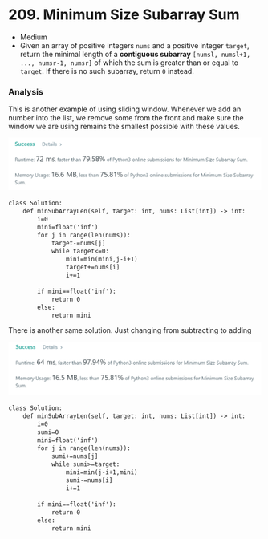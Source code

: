 # 209. Minimum Size Subarray Sum

* Medium
* Given an array of positive integers `nums` and a positive integer `target`, return the minimal length of a **contiguous subarray** `[numsl, numsl+1, ..., numsr-1, numsr]` of which the sum is greater than or equal to `target`. If there is no such subarray, return `0` instead.

### Analysis

This is another example of using sliding window. Whenever we add an number into the list, we remove some from the front and make sure the window we are using remains the smallest possible with these values.&#x20;

![](<../.gitbook/assets/image (14) (1) (1) (1) (1) (1) (1) (1).png>)

```
class Solution:
    def minSubArrayLen(self, target: int, nums: List[int]) -> int:
        i=0
        mini=float('inf')
        for j in range(len(nums)):
            target-=nums[j]
            while target<=0:
                mini=min(mini,j-i+1)
                target+=nums[i]
                i+=1

        if mini==float('inf'):
            return 0
        else:
            return mini
```

There is another same solution. Just changing from subtracting to adding

![](<../.gitbook/assets/image (13) (1) (1) (1) (1) (1) (1) (1).png>)

```
class Solution:
    def minSubArrayLen(self, target: int, nums: List[int]) -> int:
        i=0
        sumi=0
        mini=float('inf')
        for j in range(len(nums)):
            sumi+=nums[j]
            while sumi>=target:
                mini=min(j-i+1,mini)
                sumi-=nums[i]
                i+=1
        
        if mini==float('inf'):
            return 0
        else:
            return mini
```
